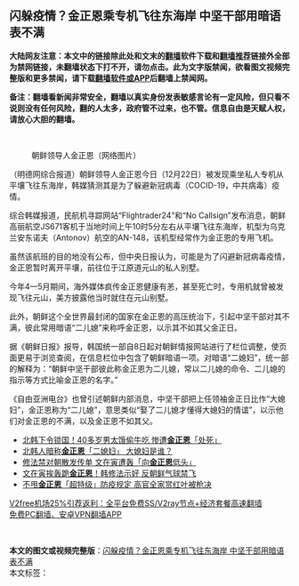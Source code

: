  <h2>闪躲疫情？金正恩乘专机飞往东海岸 中坚干部用暗语表不满</h2> <p class="notice"><b>大陆网友注意：本文中的链接除此处和文末的<a href="https://github.com/bannedbook/fanqiang" >翻墙</a>软件下载和<a href="https://github.com/killgcd/justmysocks/blob/master/README.md">翻墙推荐</a>链接外全部为禁网链接，未翻墙状态下打不开，请勿点击。此为文字版禁闻，欲看图文视频完整版和更多禁闻，请下载<a href="https://github.com/bannedbook/fanqiang">翻墙软件或APP</a>后翻墙上禁闻网。</p><p>备注：翻墙看新闻非常安全，翻墙以真实身份发表敏感言论有一定风险，但只看不说则没有任何风险，翻的人太多，政府管不过来，也不管。信息自由是天赋人权，请放心大胆的翻墙。</b></p>  <div class="entry"> <br /> <figure><figcaption class="wp-caption-text">朝鲜领导人金正恩（网络图片）</figcaption></figure> <p>（明德网综合报道）朝鲜领导人金正恩今日（12月22日）被发现乘坐私人专机从平壤飞往东海岸，韩媒猜测其是为了躲避新冠病毒（COCID-19，中共病毒）疫情。</p> <p>综合韩媒报道，民航机寻踪网站“Flightrader24”和“No Callsign”发布消息，朝鲜高丽航空JS671客机于当地时间上午10时5分左右从平壤飞往东海岸，机型为乌克兰安东诺夫（Antonov）航空的AN-148，该机型经常作为金正恩的专用飞机。</p>  <p>虽然该航班的目的地没有公布，但中央日报认为，可能是为了闪避新冠病毒疫情，金正恩暂时离开平壤，前往位于江原道元山的私人别墅。</p> <p>今年4—5月期间，海外媒体疯传金正恩健康有恙，甚至死亡时，专用机就曾被发现飞往元山，美方披露他当时就住在元山别墅。</p>  <p>此外，朝鲜这个全世界最封闭的国家在金正恩的高压统治下，引起中坚干部对其不满，彼此常用暗语“二儿媳”来称呼金正恩，以示其不如其父金正日。</p> <p>据《朝鲜日报》报导，韩国统一部自8日起对朝鲜情报网站进行了栏位调整，使页面更易于浏览查阅，在信息栏位中包含了朝鲜暗语一项。对暗语“二媳妇”，统一部的解释为：“朝鲜中坚干部彼此称金正恩为二儿媳，常以二儿媳的命令、二儿媳的指示等方式比喻金正恩的名字。”</p>  <p>《自由亚洲电台》也曾引述朝鲜内部消息，中坚干部把上任领袖金正日比作“大媳妇”，金正恩称为“二儿媳”，意思类似“娶了二儿媳才懂得大媳妇的情谊”，以示他们对金正恩的不满，以及金正恩不如其父。</p> <ul class='op-related-articles' title='相关阅读'> <li><a href='https://www.bannedbook.org/bnews/worldnews/20201222/1452448.html' target='_blank'>北韩下令锁国！40多岁男太饿偷牛吃 惨遭<b>金正恩</b>「处死」</a></li> <li><a href='https://www.bannedbook.org/bnews/cnnews/20201219/1450718.html' target='_blank'>北韩人暗称<b>金正恩</b>「二媳妇」 大媳妇是谁？</a></li> <li><a href='https://www.bannedbook.org/bnews/comments/20201216/1449059.html' target='_blank'>修法禁对朝散发传单 文在寅遭轰「向<b>金正恩</b>低头」</a></li> <li><a href='https://www.bannedbook.org/bnews/worldnews/20201215/1447991.html' target='_blank'>文在寅挨轰跪<b>金正恩</b>！韩修法示好 反朝鲜气球禁飞</a></li> <li><a href='https://www.bannedbook.org/bnews/worldnews/20201205/1442467.html' target='_blank'>不甩<b>金正恩</b>「超特级」防疫规定 高官全家赏红叶被枪决</a></li> </ul> <p class="texttj"> <a href="https://www.bannedbook.org/forum23/topic22702.html" target="_blank">V2free机场25%引荐返利：全平台免费SS/V2ray节点+经济套餐高速翻墙</a><br/> <a href="https://github.com/bannedbook/fanqiang/wiki/%E7%A6%81%E9%97%BB%E7%BD%91%E5%AE%89%E5%8D%93%E7%BF%BB%E5%A2%99%E6%96%B0%E9%97%BBAPP" target="_blank">免费PC翻墙、安卓VPN翻墙APP</a></p><p>&nbsp;</p><a name='sharetosocial'></a>       <div><b>本文的图文或视频完整版</b>：<a href='https://www.bannedbook.org/bnews/comments/20201223/1453048.html'>闪躲疫情？金正恩乘专机飞往东海岸 中坚干部用暗语表不满</a></div>  </div><!--END ENTRY--> <div class="postfooter"> <div>本文标签：</div>  </div><!--END POSTFOOTER--> 